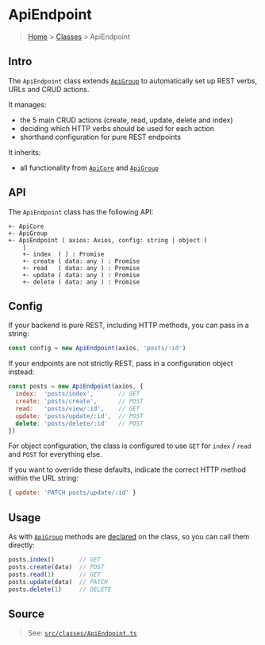 # ApiEndpoint

> [Home](../README.md) &gt; [Classes](README.md) &gt; ApiEndpoint

## Intro

The `ApiEndpoint` class extends [`ApiGroup`](ApiGroup.md) to automatically set up REST verbs, URLs and CRUD actions.

It manages:

- the 5 main CRUD actions (create, read, update, delete and index)
- deciding which HTTP verbs should be used for each action
- shorthand configuration for pure REST endpoints

It inherits:

- all functionality from [`ApiCore`](ApiCore.md) and [`ApiGroup`](ApiGroup.md)

## API

The `ApiEndpoint` class has the following API:

```
+- ApiCore
+- ApiGroup
+- ApiEndpoint ( axios: Axios, config: string | object )
    |
    +- index  ( ) : Promise
    +- create ( data: any ) : Promise
    +- read   ( data: any ) : Promise
    +- update ( data: any ) : Promise
    +- delete ( data: any ) : Promise
```

## Config

If your backend is pure REST, including HTTP methods, you can pass in a string:

```js
const config = new ApiEndpoint(axios, 'posts/:id')
```

If your endpoints are not strictly REST, pass in a configuration object instead:

```js
const posts = new ApiEndpoint(axios, {
  index:  'posts/index',       // GET
  create: 'posts/create',      // POST
  read:   'posts/view/:id',    // GET
  update: 'posts/update/:id',  // POST
  delete: 'posts/delete/:id'   // POST
})
```

For object configuration, the class is configured to use `GET` for `index` / `read` and `POST` for everything else.

If you want to override these defaults, indicate the correct HTTP method within the URL string:

```js
{ update: 'PATCH posts/update/:id' }
```

## Usage

As with [`ApiGroup`](ApiGroup.md) methods are [declared](https://github.com/davestewart/axios-actions/blob/master/src/classes/ApiEndpoint.ts#L63-L109) on the class, so you can call them directly:

```js
posts.index()       // GET
posts.create(data)  // POST
posts.read(1)       // GET
posts.update(data)  // PATCH
posts.delete(1)     // DELETE
```

## Source

> See: [`src/classes/ApiEndpoint.ts`](https://github.com/davestewart/axios-actions/blob/master/src/classes/ApiEndpoint.ts)

